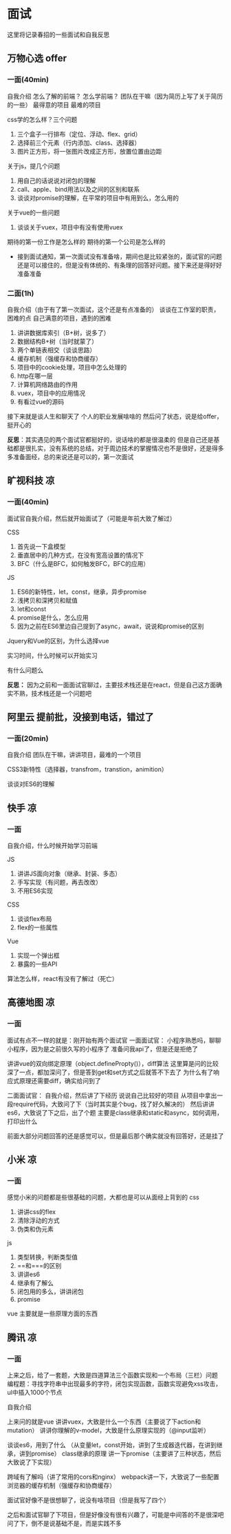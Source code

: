 # 面试

这里将记录春招的一些面试和自我反思

## 万物心选  offer

### 一面(40min)
自我介绍
怎么了解的前端？
怎么学前端？
团队在干嘛（因为简历上写了关于简历的一些）
最得意的项目
最难的项目

css学的怎么样？三个问题
1. 三个盒子一行排布（定位、浮动、flex、grid）
2. 选择前三个元素（行内添加、class、选择器）
3. 图片正方形，将一张图片改成正方形，放置位置由边距

关于js，提几个问题
1. 用自己的话说说对闭包的理解
2. call、apple、bind用法以及之间的区别和联系
3. 谈谈对promise的理解，在平常的项目中有用到么，怎么用的

关于vue的一些问题
1. 谈谈关于vuex，项目中有没有使用vuex

期待的第一份工作是怎么样的
期待的第一个公司是怎么样的

- 接到面试通知，第一次面试没有准备啥，期间也是比较紧张的，面试官的问题还是可以接住的，但是没有体统的、有条理的回答好问题。接下来还是得好好准备准备

### 二面(1h)

自我介绍（由于有了第一次面试，这个还是有点准备的）
谈谈在工作室的职责，困难的点
自己满意的项目，遇到的困难

1. 讲讲数据库索引（B+树，说多了）
2. 数据结构B+树（当时就蒙了）
3. 两个单链表相交（谈谈思路）
4. 缓存机制（强缓存和协商缓存）
5. 项目中的cookie处理，项目中怎么处理的
6. http在哪一层
7. 计算机网络路由的作用
8. vuex，项目中的应用情况
9. 有看过vue的源码

接下来就是谈人生和聊天了
个人的职业发展啥啥的
然后问了状态，说是给offer，挺开心的

**反思**：其实遇见的两个面试官都挺好的，说话啥的都是很温柔的
但是自己还是基础都是很扎实，没有系统的总结，对于周边技术的掌握情况也不是很好，还是得多多准备面经，总的来说还是可以的，第一次面试

## 旷视科技 凉

### 一面(40min)

面试官自我介绍，然后就开始面试了（可能是年前大致了解过）

CSS

1. 首先说一下盒模型
2. 垂直居中的几种方式，在没有宽高设置的情况下
3. BFC（什么是BFC，如何触发BFC，BFC的应用）

JS

1. ES6的新特性，let，const，继承，异步promise
2. 浅拷贝和深拷贝和赋值
3. let和const
4. promise是什么，怎么应用
5. 因为之前在ES6里边自己提到了async，await，说说和promise的区别

Jquery和Vue的区别，为什么选择vue

实习时间，什么时候可以开始实习

有什么问题么

**反思：** 因为之前和一面面试官聊过，主要技术栈还是在react，但是自己这方面确实不熟，技术栈还是一个问题吧

## 阿里云 提前批，没接到电话，错过了

### 一面(20min)

自我介绍
团队在干嘛，讲讲项目，最难的一个项目

CSS3新特性（选择器，transfrom，transtion，animition）

谈谈对ES6的理解


## 快手 凉

### 一面

自我介绍，什么时候开始学习前端

JS
1. 讲讲JS面向对象（继承、封装、多态）
2. 手写实现（有问题，再去改改）
3. 不用ES6实现

CSS
1. 谈谈flex布局
2. flex的一些属性

Vue
1. 实现一个弹出框
2. 暴露的一些API

算法怎么样，react有没有了解过（死亡）

## 高德地图 凉

### 一面

面试有点不一样的就是：刚开始有两个面试官
一面面试官：
小程序熟悉吗，聊聊小程序，因为是之前很久写的小程序了
准备问我api了，但是还是拒绝了

讲讲vue的双向绑定原理（object.definePropty()），diff算法
这里算是问的比较深了一点，都加深问了，但是答到get和set方式之后就答不下去了
为什么有了响应式原理还需要diff，确实给问到了

二面面试官：
自我介绍，然后讲了下经历
说说自己比较好的项目
从项目中拿出一段require代码，大致问了下（当时其实是个bug，找了好久解决的）
然后讲讲es6，大致说了下之后，出了个题
主要是class继承和static和async，如何调用，打印出什么

前面大部分问题回答的还是感觉可以，但是最后那个确实就没有回答好，还是挂了


## 小米 凉

### 一面

感觉小米的问题都是些很基础的问题，大都也是可以从面经上背到的
css
1. 讲讲css的flex
2. 清除浮动的方式
3. 伪类和伪元素

js
1. 类型转换，判断类型值
2. ==和===的区别
3. 讲讲es6
4. 继承有了解么
5. 闭包用的多么，讲讲闭包
6. promise

vue
主要就是一些原理方面的东西

## 腾讯 凉

### 一面

上来之后，给了一套题，大致是四道算法三个函数实现和一个布局（三栏）问题
编程题：寻找字符串中出现最多的字符，闭包实现函数，函数实现避免xss攻击，ul中插入1000个节点

自我介绍

上来问的就是vue
讲讲vuex，大致是什么一个东西（主要说了下action和mutation）
讲讲你理解的v-model，大致是什么原理实现的（@input监听）

谈谈es6，用到了什么
（从变量let，const开始，讲到了生成器迭代器，在讲到继承，讲到promise）
class继承的原理
讲一下promise（主要讲了三种状态，然后大致说了下实现）

跨域有了解吗（讲了常用的cors和nginx）
webpack讲一下，大致说了一些配置
浏览器的缓存机制（强缓存和协商缓存）

面试官好像不是很想聊了，说没有啥项目（但是我写了四个）

之后和面试官聊了下项目，但是好像没有很有兴趣了，可能是中间答的不是很深吧
问了下，倒不是说基础不是，而是实践不多